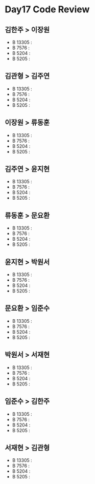 # Day17 Code Review

## 김한주 > 이장원

- B 13305 :
- B 7576 :
- B 5204 :
- B 5205 : 

## 김관형 > 김주연

- B 13305 :
- B 7576 :
- B 5204 :
- B 5205 : 

## 이장원 > 류동훈

- B 13305 :
- B 7576 :
- B 5204 :
- B 5205 : 

## 김주연 > 윤지현

- B 13305 :
- B 7576 :
- B 5204 :
- B 5205 : 

## 류동훈 > 문요환

- B 13305 :
- B 7576 :
- B 5204 :
- B 5205 : 

## 윤지현 > 박원서

- B 13305 :
- B 7576 :
- B 5204 :
- B 5205 : 

## 문요환 > 임준수

- B 13305 :
- B 7576 :
- B 5204 :
- B 5205 : 

## 박원서 > 서재현

- B 13305 :
- B 7576 :
- B 5204 :
- B 5205 : 

## 임준수 > 김한주

- B 13305 :
- B 7576 :
- B 5204 :
- B 5205 : 

## 서재현 > 김관형

- B 13305 :
- B 7576 :
- B 5204 :
- B 5205 : 
